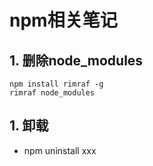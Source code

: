 # npm相关笔记
<ClientOnly>
  <Valine></Valine>
</ClientOnly>

## 1. 删除node_modules
```
npm install rimraf -g
rimraf node_modules
```

## 1. 卸载
- npm uninstall xxx
